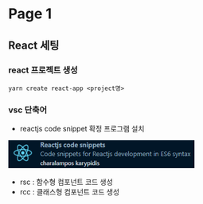 # Page 1

## React 세팅

### react 프로젝트 생성

```
yarn create react-app <project명>
```

### vsc 단축어

* reactjs code snippet 확정 프로그램 설치&#x20;

![](../.gitbook/assets/image.png)

* rsc : 함수형 컴포넌트 코드 생성
* rcc : 클래스형 컴포넌트 코드 생성
